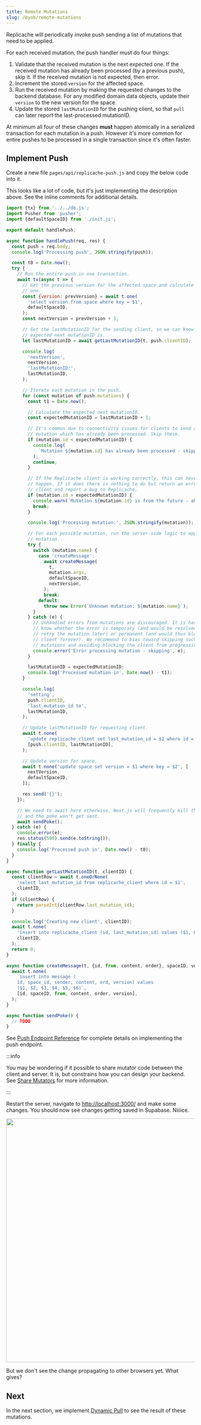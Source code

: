 ```yaml
---
title: Remote Mutations
slug: /byob/remote-mutations
---
```


Replicache will periodically invoke push sending a list of mutations that need to be applied.

For each received mutation, the push handler must do four things:

1. Validate that the received mutation is the next expected one. If the received mutation has already been processed (by a previous push), skip it. If the received mutation is not expected, then error.
2. Increment the stored `version` for the affected space.
3. Run the received mutation by making the requested changes to the backend database. For any modified domain data objects, update their `version` to the new version for the space.
4. Update the stored `lastMutationID` for the pushing client, so that `pull` can later report the last-processed mutationID.

At minimum all four of these changes **must** happen atomically in a serialized transaction for each mutation in a push. However it's more common for entire pushes to be processed in a single transaction since it's often faster.

## Implement Push

Create a new file `pages/api/replicache-push.js` and copy the below code into it.

This looks like a lot of code, but it's just implementing the description above. See the inline comments for additional details.

```js
import {tx} from '../../db.js';
import Pusher from 'pusher';
import {defaultSpaceID} from './init.js';

export default handlePush;

async function handlePush(req, res) {
  const push = req.body;
  console.log('Processing push', JSON.stringify(push));

  const t0 = Date.now();
  try {
    // Run the entire push in one transaction.
    await tx(async t => {
      // Get the previous version for the affected space and calculate the next
      // one.
      const {version: prevVersion} = await t.one(
        'select version from space where key = $1',
        defaultSpaceID,
      );
      const nextVersion = prevVersion + 1;

      // Get the lastMutationID for the sending client, so we can know what the
      // expected next mutationID is.
      let lastMutationID = await getLastMutationID(t, push.clientID);

      console.log(
        'nextVersion',
        nextVersion,
        'lastMutationID:',
        lastMutationID,
      );

      // Iterate each mutation in the push.
      for (const mutation of push.mutations) {
        const t1 = Date.now();

        // Calculate the expected next mutationID.
        const expectedMutationID = lastMutationID + 1;

        // It's common due to connectivity issues for clients to send a
        // mutation which has already been processed. Skip these.
        if (mutation.id < expectedMutationID) {
          console.log(
            `Mutation ${mutation.id} has already been processed - skipping`,
          );
          continue;
        }

        // If the Replicache client is working correctly, this can never
        // happen. If it does there is nothing to do but return an error to
        // client and report a bug to Replicache.
        if (mutation.id > expectedMutationID) {
          console.warn(`Mutation ${mutation.id} is from the future - aborting`);
          break;
        }

        console.log('Processing mutation:', JSON.stringify(mutation));

        // For each possible mutation, run the server-side logic to apply the
        // mutation.
        try {
          switch (mutation.name) {
            case 'createMessage':
              await createMessage(
                t,
                mutation.args,
                defaultSpaceID,
                nextVersion,
              );
              break;
            default:
              throw new Error(`Unknown mutation: ${mutation.name}`);
          }
        } catch (e) {
          // Unhandled errors from mutations are discouraged. It is hard to
          // know whether the error is temporary (and would be resolved if we
          // retry the mutation later) or permanent (and would thus block that
          // client forever). We recommend to bias toward skipping such
          // mutations and avoiding blocking the client from progressing.
          console.error('Error processing mutation - skipping', e);
        }

        lastMutationID = expectedMutationID;
        console.log('Processed mutation in', Date.now() - t1);
      }

      console.log(
        'setting',
        push.clientID,
        'last_mutation_id to',
        lastMutationID,
      );

      // Update lastMutationID for requesting client.
      await t.none(
        'update replicache_client set last_mutation_id = $2 where id = $1',
        [push.clientID, lastMutationID],
      );

      // Update version for space.
      await t.none('update space set version = $1 where key = $2', [
        nextVersion,
        defaultSpaceID,
      ]);

      res.send('{}');
    });

    // We need to await here otherwise, Next.js will frequently kill the request
    // and the poke won't get sent.
    await sendPoke();
  } catch (e) {
    console.error(e);
    res.status(500).send(e.toString());
  } finally {
    console.log('Processed push in', Date.now() - t0);
  }
}

async function getLastMutationID(t, clientID) {
  const clientRow = await t.oneOrNone(
    'select last_mutation_id from replicache_client where id = $1',
    clientID,
  );
  if (clientRow) {
    return parseInt(clientRow.last_mutation_id);
  }

  console.log('Creating new client', clientID);
  await t.none(
    'insert into replicache_client (id, last_mutation_id) values ($1, 0)',
    clientID,
  );
  return 0;
}

async function createMessage(t, {id, from, content, order}, spaceID, version) {
  await t.none(
    `insert into message (
    id, space_id, sender, content, ord, version) values
    ($1, $2, $3, $4, $5, $6)`,
    [id, spaceID, from, content, order, version],
  );
}

async function sendPoke() {
  // TODO
}
```

See [Push Endpoint Reference](/reference/server-push) for complete details on implementing the push endpoint.

:::info

You may be wondering if it possible to share mutator code between the client and server. It is, but constrains how you can design your backend. See [Share Mutators](/howto/share-mutators) for more information.

:::

Restart the server, navigate to [http://localhost:3000/](http://localhost:3000/) and make some changes. You should now see changes getting saved in Supabase. Niiiice.

<p class="text--center">
  <img src="/img/setup/remote-mutation.webp" width="650"/>
</p>

But we don't see the change propagating to other browsers yet. What gives?

## Next

In the next section, we implement [Dynamic Pull](./dynamic-pull.md) to see the result of these mutations.
